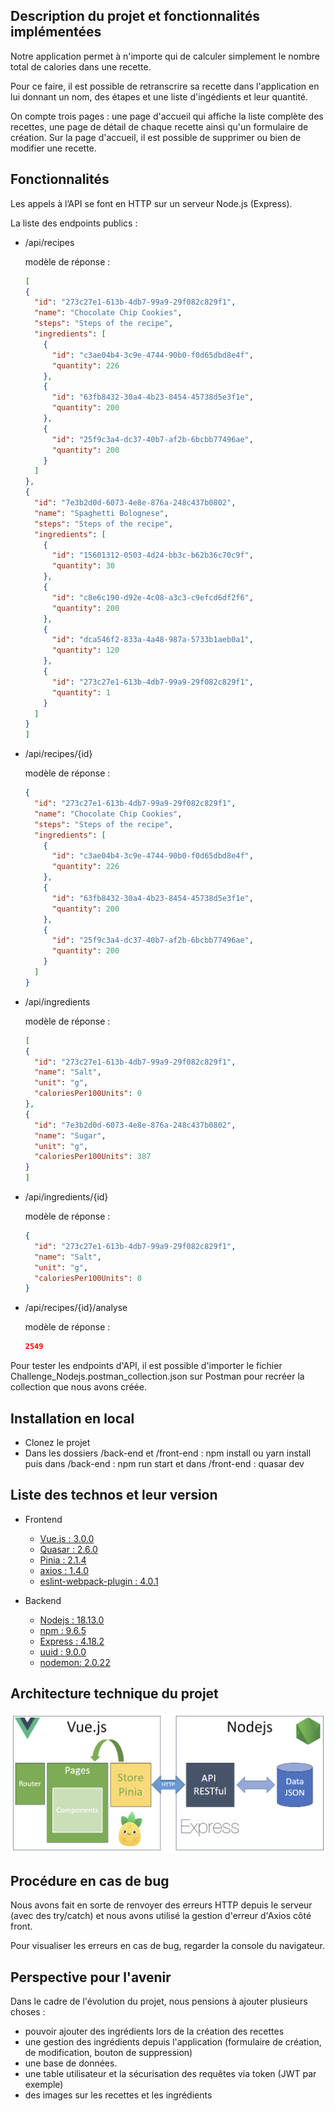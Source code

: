 ## Description du projet et fonctionnalités implémentées

Notre application permet à n'importe qui de calculer simplement le nombre total de calories dans une recette.

Pour ce faire, il est possible de retranscrire sa recette dans l'application en lui donnant un nom, des étapes et une
liste d'ingédients et leur quantité.

On compte trois pages : une page d'accueil qui affiche la liste complète des recettes, une page de détail de chaque
recette ainsi qu'un formulaire de création.
Sur la page d'accueil, il est possible de supprimer ou bien de modifier une recette.

## Fonctionnalités

Les appels à l’API se font en HTTP sur un serveur Node.js (Express).

La liste des endpoints publics :

- /api/recipes

  modèle de réponse :

  ```JSON
  [
  {
    "id": "273c27e1-613b-4db7-99a9-29f082c829f1",
    "name": "Chocolate Chip Cookies",
    "steps": "Steps of the recipe",
    "ingredients": [
      {
        "id": "c3ae04b4-3c9e-4744-90b0-f0d65dbd8e4f",
        "quantity": 226
      },
      {
        "id": "63fb8432-30a4-4b23-8454-45738d5e3f1e",
        "quantity": 200
      },
      {
        "id": "25f9c3a4-dc37-40b7-af2b-6bcbb77496ae",
        "quantity": 200
      }
    ]
  },
  {
    "id": "7e3b2d0d-6073-4e8e-876a-248c437b0802",
    "name": "Spaghetti Bolognese",
    "steps": "Steps of the recipe",
    "ingredients": [
      {
        "id": "15601312-0503-4d24-bb3c-b62b36c70c9f",
        "quantity": 30
      },
      {
        "id": "c8e6c190-d92e-4c08-a3c3-c9efcd6df2f6",
        "quantity": 200
      },
      {
        "id": "dca546f2-833a-4a48-987a-5733b1aeb0a1",
        "quantity": 120
      },
      {
        "id": "273c27e1-613b-4db7-99a9-29f082c829f1",
        "quantity": 1
      }
    ]
  }
  ]
  ```
- /api/recipes/{id}

  modèle de réponse :

  ```JSON
  {
    "id": "273c27e1-613b-4db7-99a9-29f082c829f1",
    "name": "Chocolate Chip Cookies",
    "steps": "Steps of the recipe",
    "ingredients": [
      {
        "id": "c3ae04b4-3c9e-4744-90b0-f0d65dbd8e4f",
        "quantity": 226
      },
      {
        "id": "63fb8432-30a4-4b23-8454-45738d5e3f1e",
        "quantity": 200
      },
      {
        "id": "25f9c3a4-dc37-40b7-af2b-6bcbb77496ae",
        "quantity": 200
      }
    ]
  }
  ```
- /api/ingredients

  modèle de réponse :

  ```JSON
  [
  {
    "id": "273c27e1-613b-4db7-99a9-29f082c829f1",
    "name": "Salt",
    "unit": "g",
    "caloriesPer100Units": 0
  },
  {
    "id": "7e3b2d0d-6073-4e8e-876a-248c437b0802",
    "name": "Sugar",
    "unit": "g",
    "caloriesPer100Units": 387
  }
  ]
  ```
- /api/ingredients/{id}

  modèle de réponse :

  ```JSON
  {
    "id": "273c27e1-613b-4db7-99a9-29f082c829f1",
    "name": "Salt",
    "unit": "g",
    "caloriesPer100Units": 0
  }
  ```

- /api/recipes/{id}/analyse

  modèle de réponse :

  ```JSON
  2549
  ```
  
Pour tester les endpoints d'API, il est possible d'importer le fichier Challenge_Nodejs.postman_collection.json sur Postman pour recréer la collection que nous avons créée.

## Installation en local

- Clonez le projet
- Dans les dossiers /back-end et /front-end : npm install ou yarn install puis dans /back-end : npm run start et dans /front-end : quasar dev

## Liste des technos et leur version

- Frontend
    - [Vue.js : 3.0.0](https://vuejs.org/)
    - [Quasar : 2.6.0](https://quasar.dev/)
    - [Pinia : 2.1.4](https://pinia.vuejs.org/)
    - [axios : 1.4.0](https://www.npmjs.com/package/axios)
    - [eslint-webpack-plugin : 4.0.1](https://www.npmjs.com/package/eslint-webpack-plugin)


- Backend
    - [Nodejs : 18.13.0](https://nodejs.org/en)
    - [npm : 9.6.5](https://www.npmjs.com/)
    - [Express : 4.18.2](https://expressjs.com/)
    - [uuid : 9.0.0](https://www.npmjs.com/package/uuid)
    - [nodemon: 2.0.22](https://www.npmjs.com/package/nodemon)

## Architecture technique du projet

![Architecture schema](architecture.png)

## Procédure en cas de bug

Nous avons fait en sorte de renvoyer des erreurs HTTP depuis le serveur (avec des try/catch) et nous avons utilisé la gestion d'erreur d'Axios côté front.

Pour visualiser les erreurs en cas de bug, regarder la console du navigateur.

## Perspective pour l'avenir

Dans le cadre de l'évolution du projet, nous pensions à ajouter plusieurs choses :

- pouvoir ajouter des ingrédients lors de la création des recettes
- une gestion des ingrédients depuis l'application (formulaire de création, de modification, bouton de suppression)
- une base de données.
- une table utilisateur et la sécurisation des requêtes via token (JWT par exemple)
- des images sur les recettes et les ingrédients